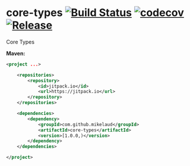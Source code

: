 # core-types [![Build Status](https://travis-ci.org/mikelaud/core-types.svg?branch=master)](https://travis-ci.org/mikelaud/core-types) [![codecov](https://codecov.io/gh/mikelaud/core-types/branch/master/graph/badge.svg)](https://codecov.io/gh/mikelaud/core-types) [![Release](https://jitpack.io/v/mikelaud/core-types.svg)](https://jitpack.io/#mikelaud/core-types)

Core Types

**Maven:**
```XML
<project ...>

	<repositories>
		<repository>
			<id>jitpack.io</id>
			<url>https://jitpack.io</url>
		</repository>
	</repositories>

	<dependencies>
		<dependency>
			<groupId>com.github.mikelaud</groupId>
			<artifactId>core-types</artifactId>
			<version>[1.0.0,)</version>
		</dependency>
	</dependencies>

</project>
```
